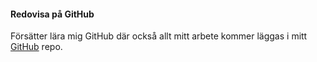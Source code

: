 #### Redovisa på GitHub

Försätter lära mig GitHub där också allt mitt arbete kommer läggas i mitt [GitHub](https://github.com/MartinLedel/oophp-v5) repo. 
